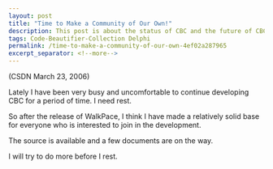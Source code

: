 ```yaml
---
layout: post
title: "Time to Make a Community of Our Own!"
description: This post is about the status of CBC and the future of CBC community.
tags: Code-Beautifier-Collection Delphi
permalink: /time-to-make-a-community-of-our-own-4ef02a287965
excerpt_separator: <!--more-->
---
```

(CSDN March 23, 2006)

Lately I have been very busy and uncomfortable to continue developing CBC for a period of time. I need rest.

So after the release of WalkPace, I think I have made a relatively solid base for everyone who is interested to join in the development.
<!--more-->

The source is available and a few documents are on the way.

I will try to do more before I rest.
